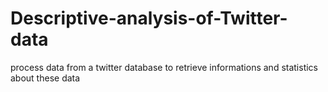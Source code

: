 # Descriptive-analysis-of-Twitter-data
process data from a twitter database to retrieve informations and statistics about these data
